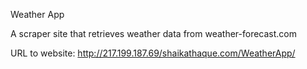 Weather App

A scraper site that retrieves weather data from weather-forecast.com

URL to website: http://217.199.187.69/shaikathaque.com/WeatherApp/